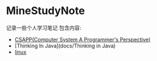 # MineStudyNote
记录一些个人学习笔记
包含内容:  
>
* [CSAPP(Computer System A Programmer's Perspective)](docs/CSAPP)  
* [Thinking In Java](docs/Thinking in Java)
* [linux](docs/linux)
